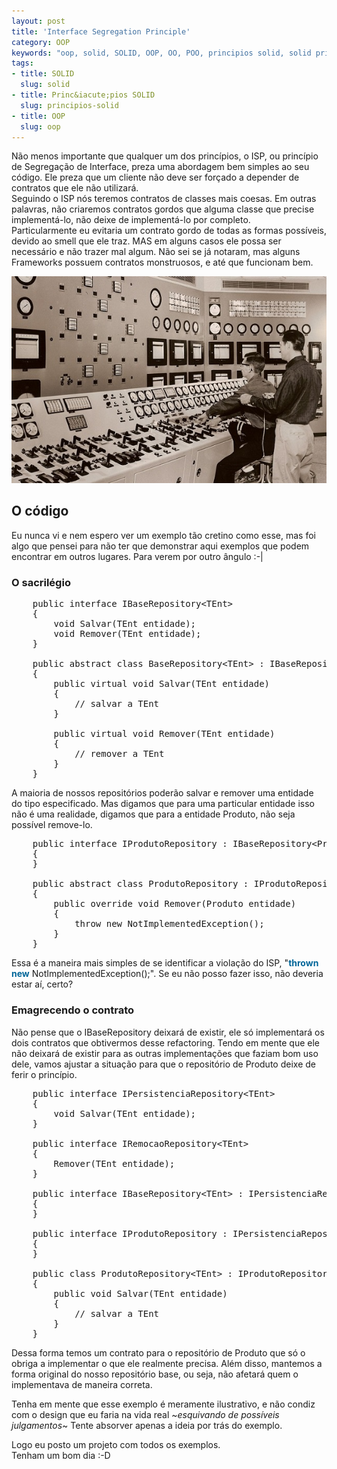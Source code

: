 ```yaml
--- 
layout: post
title: 'Interface Segregation Principle'
category: OOP
keywords: "oop, solid, SOLID, OOP, OO, POO, principios solid, solid principles, poo, oo, isp, ISP, Interface Segregation Principle"
tags: 
- title: SOLID
  slug: solid
- title: Princ&iacute;pios SOLID
  slug: principios-solid  
- title: OOP
  slug: oop
---
```


Não menos importante que qualquer um dos princípios, o ISP, ou princípio de Segregação de Interface, preza uma abordagem bem simples ao seu código. Ele preza que um cliente não deve ser forçado a depender de contratos que ele não utilizará.  
Seguindo o ISP nós teremos contratos de classes mais coesas. Em outras palavras, não criaremos contratos gordos que alguma classe que precise implementá-lo, não deixe de implementá-lo por completo.  
Particularmente eu evitaria um contrato gordo de todas as formas possíveis, devido ao smell que ele traz. MAS em alguns casos ele possa ser necessário e não trazer mal algum. Não sei se já notaram, mas alguns Frameworks possuem contratos monstruosos, e até que funcionam bem.


<img alt="Control room" src="/images/control-room.jpg" class="post_img" />


## O código

Eu nunca vi e nem espero ver um exemplo tão cretino como esse, mas foi algo que pensei para não ter que demonstrar aqui exemplos que podem encontrar em outros lugares. Para verem por outro ângulo :-|

### O sacrilégio

<pre name="code" class="c-sharp">
	public interface IBaseRepository&lt;TEnt&gt;
	{
		void Salvar(TEnt entidade);
		void Remover(TEnt entidade);
	}

	public abstract class BaseRepository&lt;TEnt&gt; : IBaseRepository&lt;TEnt&gt;
    {
        public virtual void Salvar(TEnt entidade)
        {
            // salvar a TEnt
        }

        public virtual void Remover(TEnt entidade)
        {
            // remover a TEnt
        }
    }
</pre>

A maioria de nossos repositórios poderão salvar e remover uma entidade do tipo especificado. Mas digamos que para uma particular entidade isso não é uma realidade, digamos que para a entidade Produto, não seja possível remove-lo.

<pre name="code" class="c-sharp">
	public interface IProdutoRepository : IBaseRepository&lt;Produto&gt;
	{
	}

	public abstract class ProdutoRepository : IProdutoRepository
    {
		public override void Remover(Produto entidade)
        {
            throw new NotImplementedException();
        }
    }
</pre>

Essa é a maneira mais simples de se identificar a violação do ISP, "<strong style="color:#069;">thrown new</strong> NotImplementedException();". Se eu não posso fazer isso, não deveria estar aí, certo?

### Emagrecendo o contrato

Não pense que o IBaseRepository deixará de existir, ele só implementará os dois contratos que obtivermos desse refactoring. Tendo em mente que ele não deixará de existir para as outras implementações que faziam bom uso dele, vamos ajustar a situação para que o repositório de Produto deixe de ferir o princípio.

<pre name="code" class="c-sharp">
	public interface IPersistenciaRepository&lt;TEnt&gt;
	{
		void Salvar(TEnt entidade);
	}

	public interface IRemocaoRepository&lt;TEnt&gt;
	{
		Remover(TEnt entidade);
	}
	
	public interface IBaseRepository&lt;TEnt&gt; : IPersistenciaRepository&lt;TEnt&gt;, IRemocaoRepository&lt;TEnt&gt;
	{
	}
	
	public interface IProdutoRepository : IPersistenciaRepository&lt;Produto&gt;
	{
	}

	public class ProdutoRepository&lt;TEnt&gt; : IProdutoRepository
    {
		public void Salvar(TEnt entidade)
        {
            // salvar a TEnt
        }
    }
</pre>

Dessa forma temos um contrato para o repositório de Produto que só o obriga a implementar o que ele realmente precisa. Além disso, mantemos a forma original do nosso repositório base, ou seja, não afetará quem o implementava de maneira correta.

Tenha em mente que esse exemplo é meramente ilustrativo, e não condiz com o design que eu faria na vida real ~*esquivando de possíveis julgamentos*~ Tente absorver apenas a ideia por trás do exemplo.

Logo eu posto um projeto com todos os exemplos.  
Tenham um bom dia :-D